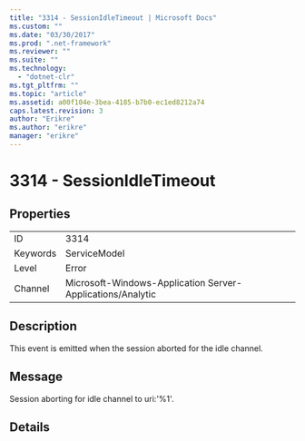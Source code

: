 ```yaml
---
title: "3314 - SessionIdleTimeout | Microsoft Docs"
ms.custom: ""
ms.date: "03/30/2017"
ms.prod: ".net-framework"
ms.reviewer: ""
ms.suite: ""
ms.technology: 
  - "dotnet-clr"
ms.tgt_pltfrm: ""
ms.topic: "article"
ms.assetid: a00f104e-3bea-4185-b7b0-ec1ed8212a74
caps.latest.revision: 3
author: "Erikre"
ms.author: "erikre"
manager: "erikre"
---
```

# 3314 - SessionIdleTimeout
## Properties  
  
|||  
|-|-|  
|ID|3314|  
|Keywords|ServiceModel|  
|Level|Error|  
|Channel|Microsoft-Windows-Application Server-Applications/Analytic|  
  
## Description  
 This event is emitted when the session aborted for the idle channel.  
  
## Message  
 Session aborting for idle channel to uri:'%1'.  
  
## Details